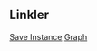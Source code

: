 ## Linkler
[Save Instance](https://github.com/FMSSBilisimAndroid/furkan-balci/tree/main/week-3/save-instance)
[Graph](https://github.com/FMSSBilisimAndroid/furkan-balci/tree/main/week-3/graph)
